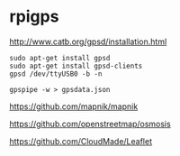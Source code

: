rpigps
======
http://www.catb.org/gpsd/installation.html

    sudo apt-get install gpsd
    sudo apt-get install gpsd-clients
    gpsd /dev/ttyUSB0 -b -n

    gpspipe -w > gpsdata.json
    
https://github.com/mapnik/mapnik

https://github.com/openstreetmap/osmosis

https://github.com/CloudMade/Leaflet